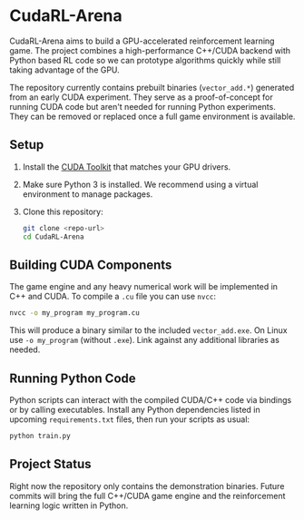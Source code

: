 # CudaRL-Arena

CudaRL-Arena aims to build a GPU-accelerated reinforcement learning game. The
project combines a high-performance C++/CUDA backend with Python based RL
code so we can prototype algorithms quickly while still taking advantage of
the GPU.

The repository currently contains prebuilt binaries (`vector_add.*`) generated
from an early CUDA experiment. They serve as a proof-of-concept for running
CUDA code but aren't needed for running Python experiments. They can be removed
or replaced once a full game environment is available.

## Setup

1. Install the [CUDA Toolkit](https://developer.nvidia.com/cuda-downloads) that
   matches your GPU drivers.
2. Make sure Python 3 is installed. We recommend using a virtual environment to
   manage packages.
3. Clone this repository:

   ```bash
   git clone <repo-url>
   cd CudaRL-Arena
   ```

## Building CUDA Components

The game engine and any heavy numerical work will be implemented in C++ and
CUDA. To compile a `.cu` file you can use `nvcc`:

```bash
nvcc -o my_program my_program.cu
```

This will produce a binary similar to the included `vector_add.exe`. On Linux
use `-o my_program` (without `.exe`). Link against any additional libraries as
needed.

## Running Python Code

Python scripts can interact with the compiled CUDA/C++ code via bindings or by
calling executables. Install any Python dependencies listed in upcoming
`requirements.txt` files, then run your scripts as usual:

```bash
python train.py
```

## Project Status

Right now the repository only contains the demonstration binaries. Future
commits will bring the full C++/CUDA game engine and the reinforcement learning
logic written in Python.
